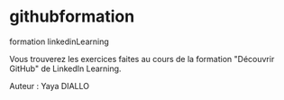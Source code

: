 # githubformation
formation linkedinLearning

Vous trouverez les exercices faites au cours de la formation "Découvrir GitHub" de LinkedIn Learning.

Auteur : Yaya DIALLO
